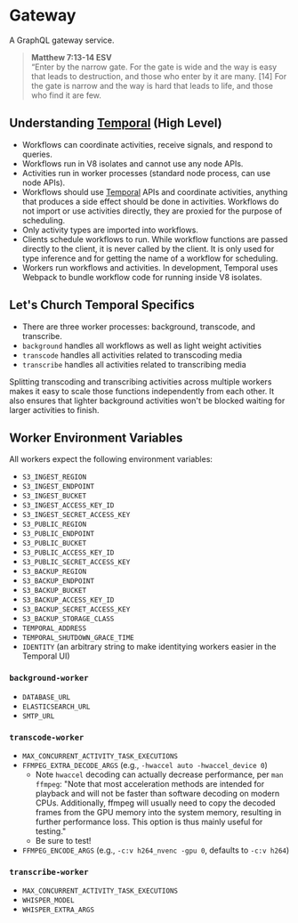 # Gateway

A GraphQL gateway service.

> **Matthew 7:13-14 ESV**  
> “Enter by the narrow gate. For the gate is wide and the way is easy that leads to destruction, and those who enter by it are many. [14] For the gate is narrow and the way is hard that leads to life, and those who find it are few.

## Understanding [Temporal] (High Level)

- Workflows can coordinate activities, receive signals, and respond to queries.
- Workflows run in V8 isolates and cannot use any node APIs.
- Activities run in worker processes (standard node process, can use node APIs).
- Workflows should use [Temporal] APIs and coordinate activities, anything that
  produces a side effect should be done in activities. Workflows do not import
  or use activities directly, they are proxied for the purpose of scheduling.
- Only activity types are imported into workflows.
- Clients schedule workflows to run. While workflow functions are passed
  directly to the client, it is never called by the client. It is only used for
  type inference and for getting the name of a workflow for scheduling.
- Workers run workflows and activities. In development, Temporal uses Webpack
  to bundle workflow code for running inside V8 isolates.

## Let's Church Temporal Specifics

- There are three worker processes: background, transcode, and transcribe.
- `background` handles all workflows as well as light weight activities
- `transcode` handles all activities related to transcoding media
- `transcribe` handles all activities related to transcribing media

Splitting transcoding and transcribing activities across multiple workers makes it easy to scale those functions
independently from each other. It also ensures that lighter background activities won't be blocked waiting for larger
activities to finish.

## Worker Environment Variables

All workers expect the following environment variables:

- `S3_INGEST_REGION`
- `S3_INGEST_ENDPOINT`
- `S3_INGEST_BUCKET`
- `S3_INGEST_ACCESS_KEY_ID`
- `S3_INGEST_SECRET_ACCESS_KEY`
- `S3_PUBLIC_REGION`
- `S3_PUBLIC_ENDPOINT`
- `S3_PUBLIC_BUCKET`
- `S3_PUBLIC_ACCESS_KEY_ID`
- `S3_PUBLIC_SECRET_ACCESS_KEY`
- `S3_BACKUP_REGION`
- `S3_BACKUP_ENDPOINT`
- `S3_BACKUP_BUCKET`
- `S3_BACKUP_ACCESS_KEY_ID`
- `S3_BACKUP_SECRET_ACCESS_KEY`
- `S3_BACKUP_STORAGE_CLASS`
- `TEMPORAL_ADDRESS`
- `TEMPORAL_SHUTDOWN_GRACE_TIME`
- `IDENTITY` (an arbitrary string to make identitying workers easier in the Temporal UI)

### `background-worker`

- `DATABASE_URL`
- `ELASTICSEARCH_URL`
- `SMTP_URL`

### `transcode-worker`

- `MAX_CONCURRENT_ACTIVITY_TASK_EXECUTIONS`
- `FFMPEG_EXTRA_DECODE_ARGS` (e.g., `-hwaccel auto -hwaccel_device 0`)
  - Note `hwaccel` decoding can actually decrease performance, per `man ffmpeg`: "Note that most acceleration methods are intended for playback and will not be faster than software decoding on modern CPUs. Additionally, ffmpeg will usually need to copy the decoded frames from the GPU memory into the system memory, resulting in further performance loss. This option is thus mainly useful for testing."
  - Be sure to test!
- `FFMPEG_ENCODE_ARGS` (e.g., `-c:v h264_nvenc -gpu 0`, defaults to `-c:v h264`)

### `transcribe-worker`

- `MAX_CONCURRENT_ACTIVITY_TASK_EXECUTIONS`
- `WHISPER_MODEL`
- `WHISPER_EXTRA_ARGS`

[Temporal]: https://temporal.io "Less plumbing, more coding"
